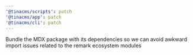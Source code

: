 ```yaml
---
'@tinacms/scripts': patch
'@tinacms/app': patch
'@tinacms/cli': patch
---
```


Bundle the MDX package with its dependencies so we can avoid awkward import issues related to the remark ecosystem modules

